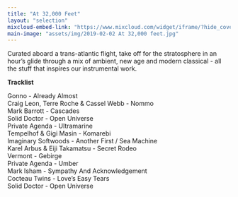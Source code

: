 ```yaml
---
title: "At 32,000 Feet"
layout: "selection"
mixcloud-embed-link: "https://www.mixcloud.com/widget/iframe/?hide_cover=1&feed=%2Fprivateagenda%2Fat-32000-feet%2F"
main-image: "assets/img/2019-02-02 At 32,000 feet.jpg"
---
```

Curated aboard a trans-atlantic flight, take off for the stratosphere in an hour’s glide through a mix of ambient, new age and modern classical - all the stuff that inspires our instrumental work.  
  
**Tracklist**
  
Gonno - Already Almost  
Craig Leon, Terre Roche & Cassel Webb - Nommo  
Mark Barrott - Cascades  
Solid Doctor - Open Universe  
Private Agenda - Ultramarine  
Tempelhof & Gigi Masin - Komarebi  
Imaginary Softwoods - Another First / Sea Machine  
Karel Arbus & Eiji Takamatsu - Secret Rodeo  
Vermont - Gebirge  
Private Agenda - Umber  
Mark Isham - Sympathy And Acknowledgement  
Cocteau Twins - Love’s Easy Tears  
Solid Doctor - Open Universe  

